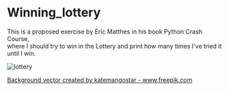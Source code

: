 # Winning_lottery


This is a proposed exercise by Eric Matthes in his book Python Crash Course,  
where I should try to win in the Lottery and print how many times I've tried it until I win.


![lottery](https://user-images.githubusercontent.com/67904287/113507163-2f003680-951f-11eb-8c1c-5cfc7a3dab26.jpg)

<a href='https://www.freepik.com/vectors/background'>Background vector created by katemangostar - www.freepik.com</a>
